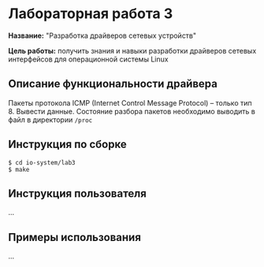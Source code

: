 # Лабораторная работа 3

**Название:** "Разработка драйверов сетевых устройств"

**Цель работы:** получить знания и навыки разработки драйверов сетевых интерфейсов для операционной системы Linux

## Описание функциональности драйвера

Пакеты протокола ICMP (Internet Control Message Protocol) – только тип 8. Вывести данные. 
Состояние разбора пакетов необходимо выводить в файл в директории `/proc`

## Инструкция по сборке

```shell
$ cd io-system/lab3
$ make
```

## Инструкция пользователя

...

## Примеры использования

...
